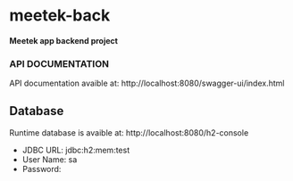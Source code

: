 # meetek-back
#### Meetek app backend project

### API DOCUMENTATION
API documentation avaible at: http://localhost:8080/swagger-ui/index.html

## Database
Runtime database is avaible at: http://localhost:8080/h2-console
- JDBC URL: jdbc:h2:mem:test
- User Name: sa
- Password: 
